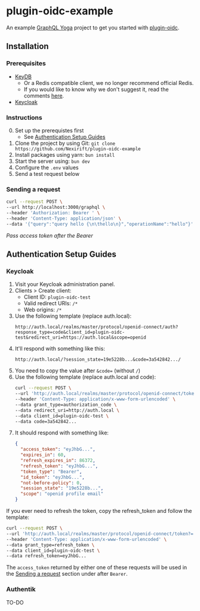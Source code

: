 # plugin-oidc-example

An example [GraphQL Yoga](https://github.com/dotansimha/graphql-yoga) project to get you started with [plugin-oidc](https://github.com/Nexirift/plugin-oidc).

## Installation

### Prerequisites

- [KeyDB](https://docs.keydb.dev/docs)
   - Or a Redis compatible client, we no longer recommend official Redis.
   - If you would like to know why we don't suggest it, read the comments [here](https://github.com/redis/redis/pull/13157).
- [Keycloak](https://www.keycloak.org)

### Instructions

0. Set up the prerequistes first
   - See [Authentication Setup Guides](#authentication-setup-guides)
1. Clone the project by using Git: `git clone https://github.com/Nexirift/plugin-oidc-example`
2. Install packages using yarn: `bun install`
3. Start the server using: `bun dev`
4. Configure the `.env` values
5. Send a test request below

### Sending a request

```bash
curl --request POST \
--url http://localhost:3000/graphql \
--header 'Authorization: Bearer ' \
--header 'Content-Type: application/json' \
--data '{"query":"query hello {\n\thello\n}","operationName":"hello"}'
```

_Pass access token after the Bearer_

## Authentication Setup Guides

### Keycloak

1. Visit your Keycloak administration panel.
2. Clients > Create client:
   - Client ID: `plugin-oidc-test`
   - Valid redirect URIs: `/*`
   - Web origins: `/*`
3. Use the following template (replace auth.local):
   ```
   http://auth.local/realms/master/protocol/openid-connect/auth?response_type=code&client_id=plugin-oidc-test&redirect_uri=https://auth.local&scope=openid
   ```
4. It'll respond with something like this:
   ```
   http://auth.local/?session_state=19e5228b...&code=3a542842.../
   ```
5. You need to copy the value after `&code=` (without `/`)
6. Use the following template (replace auth.local and code):
   ```bash
   curl --request POST \
   --url 'http://auth.local/realms/master/protocol/openid-connect/token?=' \
   --header 'Content-Type: application/x-www-form-urlencoded' \
   --data grant_type=authorization_code \
   --data redirect_uri=http://auth.local \
   --data client_id=plugin-oidc-test \
   --data code=3a542842...
   ```
7. It should respond with something like:
   ```json
   {
     "access_token": "eyJhbG...",
     "expires_in": 60,
     "refresh_expires_in": 86372,
     "refresh_token": "eyJhbG...",
     "token_type": "Bearer",
     "id_token": "eyJhbG...",
     "not-before-policy": 0,
     "session_state": "19e5228b...",
     "scope": "openid profile email"
   }
   ```

If you ever need to refresh the token, copy the refresh_token and follow the template:

```bash
curl --request POST \
--url 'http://auth.local/realms/master/protocol/openid-connect/token?=' \
--header 'Content-Type: application/x-www-form-urlencoded' \
--data grant_type=refresh_token \
--data client_id=plugin-oidc-test \
--data refresh_token=eyJhbG...
```

The `access_token` returned by either one of these requests will be used in the [Sending a request](#sending-a-request) section under after `Bearer`.

### Authentik

TO-DO
